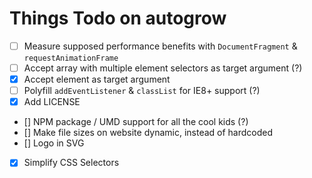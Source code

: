 # Things Todo on autogrow

- [ ] Measure supposed performance benefits with `DocumentFragment` & `requestAnimationFrame`
- [ ] Accept array with multiple element selectors as target argument (?)
- [x] Accept element as target argument
- [ ] Polyfill `addEventListener` & `classList` for IE8+ support (?)
- [x] Add LICENSE
- [] NPM package / UMD support for all the cool kids (?)
- [] Make file sizes on website dynamic, instead of hardcoded
- [] Logo in SVG
- [x] Simplify CSS Selectors
